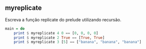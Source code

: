 ## myreplicate
[](solver.hs)

Escreva a função replicate do prelude utilizando recursão.

```hs
main = do
    print $ myreplicate 4 0 == [0, 0, 0, 0]
    print $ myreplicate 2 True == [True, True]
    print $ myreplicate 3 [5] == ["banana", "banana", "banana"]
```
